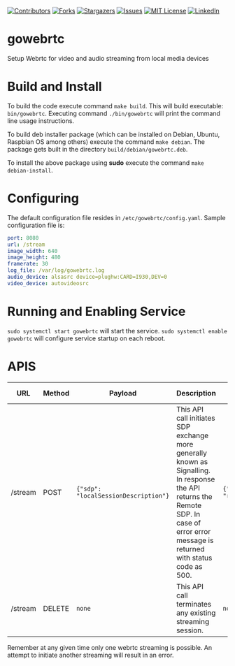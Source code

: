 [![Contributors][contributors-shield]][contributors-url]
[![Forks][forks-shield]][forks-url]
[![Stargazers][stars-shield]][stars-url]
[![Issues][issues-shield]][issues-url]
[![MIT License][license-shield]][license-url]
[![LinkedIn][linkedin-shield]][linkedin-url]

# gowebrtc
Setup Webrtc for video and audio streaming from local media devices

# Build and Install
To build the code execute command `make build`. This will build executable: `bin/gowebrtc`. Executing command `./bin/gowebrtc` will print the command line usage instructions.

To build deb installer package (which can be installed on Debian, Ubuntu, Raspbian OS among others) execute the command `make debian`. The package gets built in the directory `build/debian/gowebrtc.deb`.

To install the above package using **sudo** execute the command `make debian-install`.

# Configuring

The default configuration file resides in `/etc/gowebrtc/config.yaml`. Sample configuration file is:

```yaml
port: 8080
url: /stream
image_width: 640
image_height: 480
framerate: 30
log_file: /var/log/gowebrtc.log
audio_device: alsasrc device=plughw:CARD=I930,DEV=0
video_device: autovideosrc
```
# Running and Enabling Service
`sudo systemctl start gowebrtc` will start the service.
`sudo systemctl enable gowebrtc` will configure service startup on each reboot.

# APIS

| URL | Method | Payload | Description | Response | Error Response |
| -- | -- | -- | -- | -- | -- |
| /stream | POST | `{"sdp": "localSessionDescription"}` | This API call initiates SDP exchange more generally known as Signalling. In response the API returns the Remote SDP. In case of error error message is returned with status code as 500. | `{"sdp": "remoteSessionDescription"}` | `{"error": "error message"}` |
| /stream | DELETE | `none` | This API call terminates any existing streaming session. | `none` | `{"error": "error message"}` |

Remember at any given time only one webrtc streaming is possible. An attempt to initiate another streaming will result in an error.


<!-- MARKDOWN LINKS & IMAGES -->
<!-- https://www.markdownguide.org/basic-syntax/#reference-style-links -->
[contributors-shield]: https://img.shields.io/github/contributors/homebackend/gowebrtc.svg?style=for-the-badge
[contributors-url]: https://github.com/homebackend/gowebrtc/graphs/contributors
[forks-shield]: https://img.shields.io/github/forks/homebackend/gowebrtc.svg?style=for-the-badge
[forks-url]: https://github.com/homebackend/gowebrtc/network/members
[stars-shield]: https://img.shields.io/github/stars/homebackend/gowebrtc.svg?style=for-the-badge
[stars-url]: https://github.com/homebackend/gowebrtc/stargazers
[issues-shield]: https://img.shields.io/github/issues/homebackend/gowebrtc.svg?style=for-the-badge
[issues-url]: https://github.com/homebackend/gowebrtc/issues
[license-shield]: https://img.shields.io/github/license/homebackend/gowebrtc.svg?style=for-the-badge
[license-url]: https://github.com/homebackend/gowebrtc/blob/master/LICENSE
[linkedin-shield]: https://img.shields.io/badge/-LinkedIn-black.svg?style=for-the-badge&logo=linkedin&colorB=555
[linkedin-url]: https://linkedin.com/in/neeraj-jakhar-39686212b
